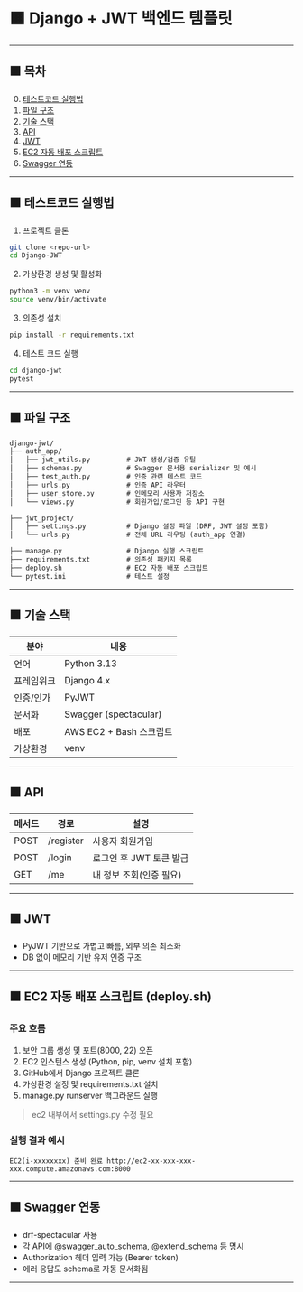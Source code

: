 # 🟧 Django + JWT 백엔드 템플릿

---

## 🟧 목차
0. [테스트코드 실행법](#테스트코드-실행법)
1. [파일 구조](#파일-구조)
2. [기술 스택](#기술-스택)
3. [API](#api)
4. [JWT](#JWT)
5. [EC2 자동 배포 스크립트](#ec2-자동-배포-스크립트-deploysh)
6. [Swagger 연동](#swagger-연동)

___

## 🟧 테스트코드 실행법

1. 프로젝트 클론
```bash
git clone <repo-url>
cd Django-JWT
```

2. 가상환경 생성 및 활성화
```bash
python3 -m venv venv
source venv/bin/activate
```

3. 의존성 설치
```bash
pip install -r requirements.txt
```

4. 테스트 코드 실행
```bash
cd django-jwt
pytest
```

---
## 🟧 파일 구조

```markdown
django-jwt/
├── auth_app/
│   ├── jwt_utils.py         # JWT 생성/검증 유틸
│   ├── schemas.py           # Swagger 문서용 serializer 및 예시
│   ├── test_auth.py         # 인증 관련 테스트 코드
│   ├── urls.py              # 인증 API 라우터
│   ├── user_store.py        # 인메모리 사용자 저장소
│   └── views.py             # 회원가입/로그인 등 API 구현

├── jwt_project/
│   ├── settings.py          # Django 설정 파일 (DRF, JWT 설정 포함)
│   └── urls.py              # 전체 URL 라우팅 (auth_app 연결)

├── manage.py                # Django 실행 스크립트
├── requirements.txt         # 의존성 패키지 목록
├── deploy.sh                # EC2 자동 배포 스크립트
└── pytest.ini               # 테스트 설정

```

---

## 🟧 기술 스택
| 분야 | 내용                           |
|-----|------------------------------|
| 언어 | Python 3.13                 |
| 프레임워크 | 	Django 4.x              |
| 인증/인가 | PyJWT         |
| 문서화 | Swagger (spectacular)  |
| 배포 | AWS EC2 + Bash 스크립트          |
| 가상환경 | venv                        |

---

## 🟧 API

| 메서드 | 경로 | 설명 |
|--------|------|------|
| POST | /register | 사용자 회원가입 |
| POST | /login | 로그인 후 JWT 토큰 발급 |
| GET | /me | 내 정보 조회(인증 필요) |

---
## 🟧 JWT

- PyJWT 기반으로 가볍고 빠름, 외부 의존 최소화
- DB 없이 메모리 기반 유저 인증 구조

---


## 🟧 EC2 자동 배포 스크립트 (deploy.sh)

### 주요 흐름
1. 보안 그룹 생성 및 포트(8000, 22) 오픈
2. EC2 인스턴스 생성 (Python, pip, venv 설치 포함)
3. GitHub에서 Django 프로젝트 클론
4. 가상환경 설정 및 requirements.txt 설치
5. manage.py runserver 백그라운드 실행
> ec2 내부에서 settings.py 수정 필요

### 실행 결과 예시
```
EC2(i-xxxxxxxx) 준비 완료 http://ec2-xx-xxx-xxx-xxx.compute.amazonaws.com:8000
```

---

## 🟧 Swagger 연동
- drf-spectacular 사용
- 각 API에 @swagger_auto_schema, @extend_schema 등 명시
- Authorization 헤더 입력 가능 (Bearer token)
- 에러 응답도 schema로 자동 문서화됨

---

